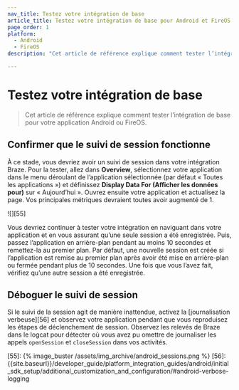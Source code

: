 ```yaml
---
nav_title: Testez votre intégration de base
article_title: Testez votre intégration de base pour Android et FireOS
page_order: 1
platform: 
  - Android
  - FireOS
description: "Cet article de référence explique comment tester l’intégration de base pour votre application Android ou FireOS."

---
```


# Testez votre intégration de base

> Cet article de référence explique comment tester l’intégration de base pour votre application Android ou FireOS.

## Confirmer que le suivi de session fonctionne

À ce stade, vous devriez avoir un suivi de session dans votre intégration Braze. Pour la tester, allez dans **Overview**, sélectionnez votre application dans le menu déroulant de l’application sélectionnée (par défaut « Toutes les applications ») et définissez **Display Data For (Afficher les données pour)** sur « Aujourd’hui ». Ouvrez ensuite votre application et actualisez la page. Vos principales métriques devraient toutes avoir augmenté de 1.

![][55]

Vous devriez continuer à tester votre intégration en naviguant dans votre application et en vous assurant qu’une seule session a été enregistrée. Puis, passez l’application en arrière-plan pendant au moins 10 secondes et remettez-la au premier plan. Par défaut, une nouvelle session est créée si l’application est remise au premier plan après avoir été mise en arrière-plan ou fermée pendant plus de 10 secondes. Une fois que vous l’avez fait, vérifiez qu’une autre session a été enregistrée.

## Déboguer le suivi de session
Si le suivi de la session agit de manière inattendue, activez la [journalisation verbeuse][56] et observez votre application pendant que vous reproduisez les étapes de déclenchement de session. Observez les relevés de Braze dans le logcat pour détecter où vous avez pu omettre de journaliser les appels `openSession` et `closeSession` dans vos activités.

[55]: {% image_buster /assets/img_archive/android_sessions.png %}
[56]: {{site.baseurl}}/developer_guide/platform_integration_guides/android/initial_sdk_setup/additional_customization_and_configuration/#android-verbose-logging